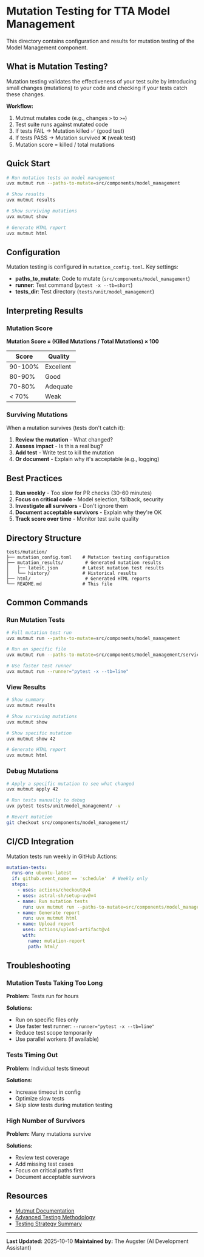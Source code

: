 # Mutation Testing for TTA Model Management

This directory contains configuration and results for mutation testing of the Model Management component.

## What is Mutation Testing?

Mutation testing validates the effectiveness of your test suite by introducing small changes (mutations) to your code and checking if your tests catch these changes.

**Workflow:**
1. Mutmut mutates code (e.g., changes `>` to `>=`)
2. Test suite runs against mutated code
3. If tests FAIL → Mutation killed ✅ (good test)
4. If tests PASS → Mutation survived ❌ (weak test)
5. Mutation score = killed / total mutations

## Quick Start

```bash
# Run mutation tests on model management
uvx mutmut run --paths-to-mutate=src/components/model_management

# Show results
uvx mutmut results

# Show surviving mutations
uvx mutmut show

# Generate HTML report
uvx mutmut html
```

## Configuration

Mutation testing is configured in `mutation_config.toml`. Key settings:

- **paths_to_mutate**: Code to mutate (`src/components/model_management`)
- **runner**: Test command (`pytest -x --tb=short`)
- **tests_dir**: Test directory (`tests/unit/model_management`)

## Interpreting Results

### Mutation Score

**Mutation Score = (Killed Mutations / Total Mutations) × 100**

| Score | Quality |
|-------|---------|
| 90-100% | Excellent |
| 80-90% | Good |
| 70-80% | Adequate |
| < 70% | Weak |

### Surviving Mutations

When a mutation survives (tests don't catch it):

1. **Review the mutation** - What changed?
2. **Assess impact** - Is this a real bug?
3. **Add test** - Write test to kill the mutation
4. **Or document** - Explain why it's acceptable (e.g., logging)

## Best Practices

1. **Run weekly** - Too slow for PR checks (30-60 minutes)
2. **Focus on critical code** - Model selection, fallback, security
3. **Investigate all survivors** - Don't ignore them
4. **Document acceptable survivors** - Explain why they're OK
5. **Track score over time** - Monitor test suite quality

## Directory Structure

```
tests/mutation/
├── mutation_config.toml    # Mutation testing configuration
├── mutation_results/        # Generated mutation results
│   ├── latest.json         # Latest mutation test results
│   └── history/            # Historical results
├── html/                    # Generated HTML reports
└── README.md               # This file
```

## Common Commands

### Run Mutation Tests

```bash
# Full mutation test run
uvx mutmut run --paths-to-mutate=src/components/model_management

# Run on specific file
uvx mutmut run --paths-to-mutate=src/components/model_management/services/model_selector.py

# Use faster test runner
uvx mutmut run --runner="pytest -x --tb=line"
```

### View Results

```bash
# Show summary
uvx mutmut results

# Show surviving mutations
uvx mutmut show

# Show specific mutation
uvx mutmut show 42

# Generate HTML report
uvx mutmut html
```

### Debug Mutations

```bash
# Apply a specific mutation to see what changed
uvx mutmut apply 42

# Run tests manually to debug
uvx pytest tests/unit/model_management/ -v

# Revert mutation
git checkout src/components/model_management/
```

## CI/CD Integration

Mutation tests run weekly in GitHub Actions:

```yaml
mutation-tests:
  runs-on: ubuntu-latest
  if: github.event_name == 'schedule'  # Weekly only
  steps:
    - uses: actions/checkout@v4
    - uses: astral-sh/setup-uv@v4
    - name: Run mutation tests
      run: uvx mutmut run --paths-to-mutate=src/components/model_management
    - name: Generate report
      run: uvx mutmut html
    - name: Upload report
      uses: actions/upload-artifact@v4
      with:
        name: mutation-report
        path: html/
```

## Troubleshooting

### Mutation Tests Taking Too Long

**Problem:** Tests run for hours

**Solutions:**
- Run on specific files only
- Use faster test runner: `--runner="pytest -x --tb=line"`
- Reduce test scope temporarily
- Use parallel workers (if available)

### Tests Timing Out

**Problem:** Individual tests timeout

**Solutions:**
- Increase timeout in config
- Optimize slow tests
- Skip slow tests during mutation testing

### High Number of Survivors

**Problem:** Many mutations survive

**Solutions:**
- Review test coverage
- Add missing test cases
- Focus on critical paths first
- Document acceptable survivors

## Resources

- [Mutmut Documentation](https://mutmut.readthedocs.io/)
- [Advanced Testing Methodology](../../docs/testing/ADVANCED_TESTING_METHODOLOGY.md)
- [Testing Strategy Summary](../../docs/testing/TESTING_STRATEGY_SUMMARY.md)

---

**Last Updated:** 2025-10-10
**Maintained by:** The Augster (AI Development Assistant)
